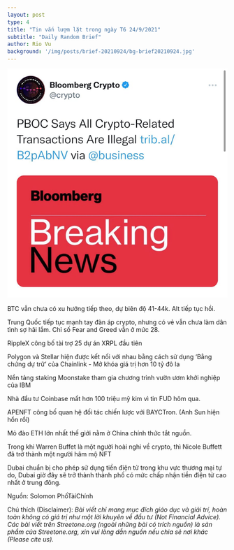 ```yaml
---
layout: post
type: 4
title: "Tin vắn lượm lặt trong ngày T6 24/9/2021"
subtitle: "Daily Random Brief"
author: Rio Vu
background: '/img/posts/brief-20210924/bg-brief20210924.jpg'
---
```


![Brief 20210924](/img/posts/brief-20210924/241821329_399786948261681_5113526656653284026_n.jpg)

BTC vẫn chưa có xu hướng tiếp theo, dự biên độ 41-44k. Alt tiếp tục hồi.

Trung Quốc tiếp tục mạnh tay đàn áp crypto, nhưng có vẻ vẫn chưa làm dân tình sợ hãi lắm. Chỉ số Fear and Greed vẫn ở mức 28.

RippleX công bố tài trợ 25 dự án XRPL đầu tiên

Polygon và Stellar hiện được kết nối với nhau bằng cách sử dụng ‘Bằng chứng dự trữ’ của Chainlink - Mở khóa giá trị hơn 10 tỷ đô la

Nền tảng staking Moonstake tham gia chương trình vườn ươm khởi nghiệp của IBM

Nhà đầu tư Coinbase mất hơn 100 triệu mỹ kim vì tin FUD hôm qua.

APENFT công bố quan hệ đối tác chiến lược với BAYCTron. (Anh Sun hiện hồn rồi)

Mỏ đào ETH lớn nhất thế giới nằm ở China chính thức tắt nguồn.

Trong khi Warren Buffet là một người hoài nghi về crypto, thì Nicole Buffett đã trở thành một người hâm mộ NFT

Dubai chuẩn bị cho phép sử dụng tiền điện tử trong khu vực thương mại tự do, Dubai giờ đây sẽ trở thành thành phố có mức chấp nhận tiền điện tử cao nhất  ở trung đông.

Nguồn: Solomon PhốTàiChính

Chú thích (Disclaimer):
*Bài viết chỉ mang mục đích giáo dục và giải trí, hoàn toàn không có giá trị như một lời khuyên về đầu tư (Not Financial Advice).*
*Các bài viết trên Streetone.org (ngoài những bài có trích nguồn) là sản phẩm của Streetone.org, xin vui lòng dẫn nguồn nếu chia sẻ nơi khác (Please cite us).*
